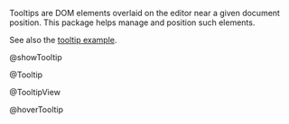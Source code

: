 Tooltips are DOM elements overlaid on the editor near a given document
position. This package helps manage and position such elements.

See also the [tooltip example](../../examples/tooltip/).

@showTooltip

@Tooltip

@TooltipView

@hoverTooltip

